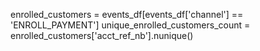enrolled_customers = events_df[events_df['channel'] == 'ENROLL_PAYMENT']
unique_enrolled_customers_count = enrolled_customers['acct_ref_nb'].nunique()
